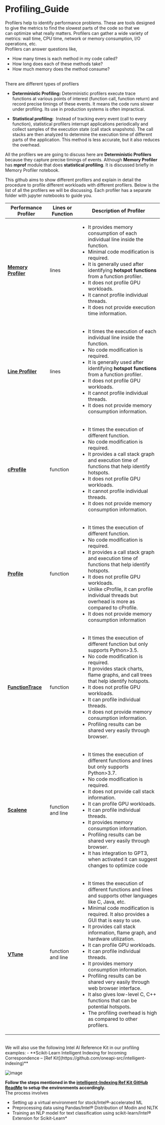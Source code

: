 # Profiling_Guide
Profilers help to identify performance problems. These are tools designed to give the metrics to find the slowest parts of the code so that we can optimize what really matters. Profilers can gather a wide variety of metrics: wall time, CPU time, network or memory consumption, I/O operations, etc.
<br>
Profilers can answer questions like,
- How many times is each method in my code called? 
- How long does each of these methods take?
- How much memory does the method consume?

<br>
There are different types of profilers

- **Deterministic Profiling:** Deterministic profilers execute trace functions at various points of interest (function call, function return) and record precise timings of these events. It means the code runs slower under profiling. Its use in production systems is often impractical.


- **Statistical profiling:**  Instead of tracking every event (call to every function), statistical profilers interrupt applications periodically and collect samples of the execution state (call stack snapshots). The call stacks are then analyzed to determine the execution time of different parts of the application. This method is less accurate, but it also reduces the overhead.

All the profilers we are going to discuss here are **Deterministic Profilers** because they capture precise timings of events. Although **Memory Profiler** has **mprof** module that does **statistical profiling**. It is discussed briefly in Memory Profiler notebook. 

This github aims to show different profilers and explain in detail the procedure to profile different workloads with different profilers. Below is the list of all the profilers we will be discussing. Each profiler has a separate folder with jupyter notebooks to guide you.  

| Performance Profiler | Lines or Function | Description of Profiler |
| ----------- | ----------- | ----------- |
| **[Memory Profiler](https://github.com/pythonprofilers/memory_profiler)** | lines | <ul><li> It provides memory consumption of each individual line inside the function. </li> <li> Minimal code modification is required.</li><li> It is generally used after identifying **hotspot functions** from a function profiler.</li><li>It does not profile GPU workloads.</li><li>It cannot profile individual threads.</li><li> It does not provide execution time information.</li></ul>|
| **[Line Profiler](https://github.com/pyutils/line_profiler)** | lines | <ul><li> It times the execution of each individual line inside the function. </li> <li> No code modification is required.</li><li> It is generally used after identifying **hotspot functions** from a function profiler.</li><li>It does not profile GPU workloads.</li><li>It cannot profile individual threads.</li><li> It does not provide memory consumption information.</li></ul>|
| **[cProfile](https://docs.python.org/3/library/profile.html)** | function | <ul><li> It times the execution of different function. </li> <li> No code modification is required.</li><li> It provides a call stack graph and execution time of functions that help identify hotspots.</li><li>It does not profile GPU workloads.</li><li>It cannot profile individual threads.</li><li> It does not provide memory consumption information.</li></ul>|
| **[Profile](https://docs.python.org/3/library/profile.html)** | function | <ul><li> It times the execution of different function. </li> <li> No code modification is required.</li><li> It provides a call stack graph and execution time of functions that help identify hotspots.</li><li>It does not profile GPU workloads.</li><li>Unlike cProfile, it can profile individual threads but overhead is more as compared to cProfile.</li><li> It does not provide memory consumption information</li></ul>|
| **[FunctionTrace](https://functiontrace.com/)** | function | <ul><li> It times the execution of different function but only supports Python>3.5. </li> <li> No code modification is required.</li><li> It provides stack charts, flame graphs, and call trees that help identify hotspots.</li><li>It does not profile GPU workloads.</li><li>It can profile individual threads.</li><li> It does not provide memory consumption information.</li><li>Profiling results can be shared very easily through browser.</li></ul>|
| **[Scalene](https://github.com/plasma-umass/scalene)** | function and line | <ul><li> It times the execution of different functions and lines but only supports Python>3.7. </li> <li> No code modification is required.</li><li> It does not provide call stack information.</li><li>It can profile GPU workloads.</li><li>It can profile individual threads.</li><li> It provides memory consumption information.</li><li>Profiling results can be shared very easily through browser.</li><li>It has integration to GPT3, when activated it can suggest changes to optimize code</li></ul>|
| **[VTune](https://www.intel.com/content/www/us/en/developer/tools/oneapi/vtune-profiler.html)** | function and line | <ul><li> It times the execution of different functions and lines and supports other languages like C, Java, etc. </li> <li> Minimal code modification is required. It also provides a GUI that is easy to use.</li><li> It provides call stack information, flame graph, and hardware utilization.</li><li>It can profile GPU workloads.</li><li>It can profile individual threads.</li><li> It provides memory consumption information.</li><li>Profiling results can be shared very easily through web browser interface.</li><li>It also gives low-level C, C++ functions that can be potential hotspots.</li><li> The profiling overhead is high as compared to other profilers.</li></ul>|


<br>
We will also use the following Intel AI Reference Kit in our profiling examples:
- **Scikit-Learn Intelligent Indexing for Incoming Correspondence – [Ref Kit](https://github.com/oneapi-src/intelligent-indexing)**

![image](https://user-images.githubusercontent.com/113541458/226619059-f5ea3ec5-a297-43d4-a6d4-c173265379e2.png)

**Follow the steps mentioned in the [intelligent-Indexing Ref Kit GitHub ReadMe](https://github.com/oneapi-src/intelligent-indexing) to setup the environments accordingly.** <br>
The process involves
- Setting up a virtual environment for stock/Intel®-accelerated ML
- Preprocessing data using Pandas/Intel® Distribution of Modin and NLTK
- Training an NLP model for text classification using scikit-learn/Intel® Extension for Scikit-Learn*